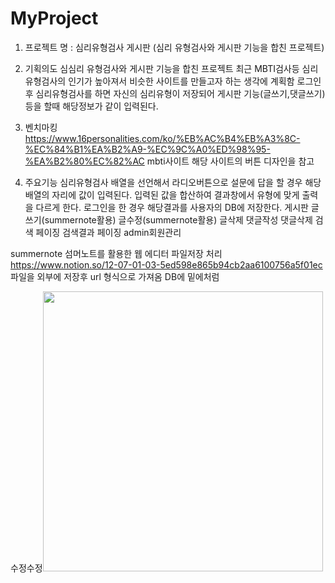 # MyProject
1. 프로젝트 명 : 심리유형검사 게시판 (심리 유형검사와 게시판 기능을 합친 프로젝트)

2. 기획의도
  심심리 유형검사와 게시판 기능을 합친 프로젝트
  최근 MBTI검사등 심리유형검사의 인기가 높아져서 비슷한 사이트를 만들고자 하는 생각에 계획함
  로그인 후 심리유형검사를 하면 자신의 심리유형이 저장되어 게시판 기능(글쓰기,댓글쓰기)등을 할때 해당정보가 같이 입력된다.
 
3. 벤치마킹
  https://www.16personalities.com/ko/%EB%AC%B4%EB%A3%8C-%EC%84%B1%EA%B2%A9-%EC%9C%A0%ED%98%95-%EA%B2%80%EC%82%AC
  mbti사이트 해당 사이트의 버튼 디자인을 참고

4. 주요기능
  심리유형검사
    배열을 선언해서 라디오버튼으로 설문에 답을 할 경우 해당 배열의 자리에 값이 입력된다.
    입력된 값을 합산하여 결과창에서 유형에 맞게 출력을 다르게 한다.
    로그인을 한 경우 해당결과를 사용자의 DB에 저장한다.
  게시판
    글쓰기(summernote활용)
    글수정(summernote활용)
    글삭제
    댓글작성
    댓글삭제
    검색
    페이징
    검색결과 페이징
    admin회원관리
 
 summernote
  섬머노트를 활용한 웹 에디터
  파일저장 처리
  https://www.notion.so/12-07-01-03-5ed598e865b94cb2aa6100756a5f01ec
  파일을 외부에 저장후 url 형식으로 가져옴
  DB에 밑에처럼 
  <p>수정수정<img src="/summernoteImage/54930ba3-9bd0-4d58-b8aa-ddedd81c7ac9.png" style="width: 448px;"></p><p><br></p>
